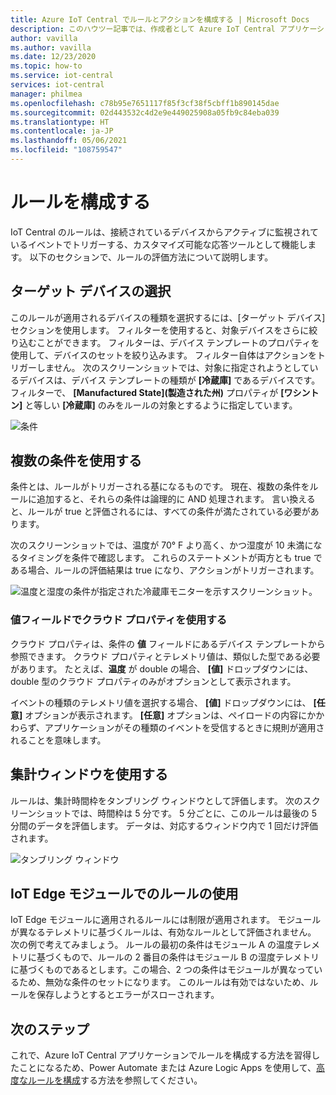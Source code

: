 ```yaml
---
title: Azure IoT Central でルールとアクションを構成する | Microsoft Docs
description: このハウツー記事では、作成者として Azure IoT Central アプリケーションでテレメトリベースのルールとアクションを構成する方法について説明します。
author: vavilla
ms.author: vavilla
ms.date: 12/23/2020
ms.topic: how-to
ms.service: iot-central
services: iot-central
manager: philmea
ms.openlocfilehash: c78b95e7651117f85f3cf38f5cbff1b890145dae
ms.sourcegitcommit: 02d443532c4d2e9e449025908a05fb9c84eba039
ms.translationtype: HT
ms.contentlocale: ja-JP
ms.lasthandoff: 05/06/2021
ms.locfileid: "108759547"
---
```

# <a name="configure-rules"></a>ルールを構成する

IoT Central のルールは、接続されているデバイスからアクティブに監視されているイベントでトリガーする、カスタマイズ可能な応答ツールとして機能します。 以下のセクションで、ルールの評価方法について説明します。

## <a name="select-target-devices"></a>ターゲット デバイスの選択

このルールが適用されるデバイスの種類を選択するには、[ターゲット デバイス] セクションを使用します。 フィルターを使用すると、対象デバイスをさらに絞り込むことができます。 フィルターは、デバイス テンプレートのプロパティを使用して、デバイスのセットを絞り込みます。 フィルター自体はアクションをトリガーしません。 次のスクリーンショットでは、対象に指定されようとしているデバイスは、デバイス テンプレートの種類が **[冷蔵庫]** であるデバイスです。 フィルターで、 **[Manufactured State]\(製造された州\)** プロパティが **[ワシントン]** と等しい **[冷蔵庫]** のみをルールの対象とするように指定しています。

![条件](media/howto-configure-rules/filters.png)

## <a name="use-multiple-conditions"></a>複数の条件を使用する

条件とは、ルールがトリガーされる基になるものです。 現在、複数の条件をルールに追加すると、それらの条件は論理的に AND 処理されます。 言い換えると、ルールが true と評価されるには、すべての条件が満たされている必要があります。  

次のスクリーンショットでは、温度が 70&deg; F より高く、かつ湿度が 10 未満になるタイミングを条件で確認します。 これらのステートメントが両方とも true である場合、ルールの評価結果は true になり、アクションがトリガーされます。

![温度と湿度の条件が指定された冷蔵庫モニターを示すスクリーンショット。](media/howto-configure-rules/conditions.png)

### <a name="use-a-cloud-property-in-a-value-field"></a>値フィールドでクラウド プロパティを使用する

クラウド プロパティは、条件の **値** フィールドにあるデバイス テンプレートから参照できます。 クラウド プロパティとテレメトリ値は、類似した型である必要があります。 たとえば、**温度** が double の場合、 **[値]** ドロップダウンには、double 型のクラウド プロパティのみがオプションとして表示されます。

イベントの種類のテレメトリ値を選択する場合、 **[値]** ドロップダウンには、 **[任意]** オプションが表示されます。 **[任意]** オプションは、ペイロードの内容にかかわらず、アプリケーションがその種類のイベントを受信するときに規則が適用されることを意味します。

## <a name="use-aggregate-windowing"></a>集計ウィンドウを使用する

ルールは、集計時間枠をタンブリング ウィンドウとして評価します。 次のスクリーンショットでは、時間枠は 5 分です。 5 分ごとに、このルールは最後の 5 分間のデータを評価します。 データは、対応するウィンドウ内で 1 回だけ評価されます。

![タンブリング ウィンドウ](media/howto-configure-rules/tumbling-window.png)

## <a name="use-rules-with-iot-edge-modules"></a>IoT Edge モジュールでのルールの使用

IoT Edge モジュールに適用されるルールには制限が適用されます。 モジュールが異なるテレメトリに基づくルールは、有効なルールとして評価されません。 次の例で考えてみましょう。 ルールの最初の条件はモジュール A の温度テレメトリに基づくもので、ルールの 2 番目の条件はモジュール B の湿度テレメトリに基づくものであるとします。この場合、2 つの条件はモジュールが異なっているため、無効な条件のセットになります。 このルールは有効ではないため、ルールを保存しようとするとエラーがスローされます。

## <a name="next-steps"></a>次のステップ

これで、Azure IoT Central アプリケーションでルールを構成する方法を習得したことになるため、Power Automate または Azure Logic Apps を使用して、[高度なルールを構成](howto-configure-rules-advanced.md)する方法を参照してください。
